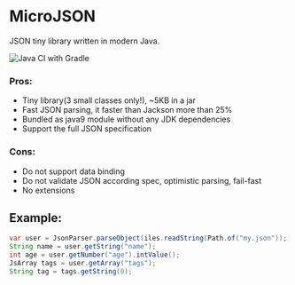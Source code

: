 # MicroJSON

JSON tiny library written in modern Java.

![Java CI with Gradle](https://github.com/AlmazKo/microjson/workflows/Java%20CI%20with%20Gradle/badge.svg?branch=ci-init)

### Pros:
- Tiny library(3 small classes only!), ~5KB in a jar
- Fast JSON parsing, it faster than Jackson more than 25%
- Bundled as java9 module without any JDK dependencies
- Support the full JSON specification

### Cons:
- Do not support data binding
- Do not validate JSON according spec, optimistic parsing, fail-fast
- No extensions



## Example:

```java
var user = JsonParser.parseObject(iles.readString(Path.of("my.json"));
String name = user.getString("name");
int age = user.getNumber("age").intValue();
JsArray tags = user.getArray("tags");
String tag = tags.getString(0);
```

